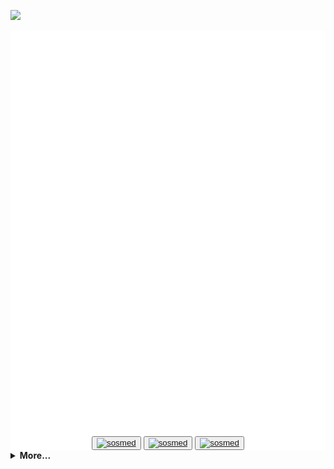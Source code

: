 ![](https://komarev.com/ghpvc/?username=MhinHub)

![](./profile.svg)

<link rel="stylesheet" type="text/css" href="./styles_md.css">

<div align="center" style="margin-top: -40px;">
          <button>
            <a
              href="https://www.linkedin.com/in/muhaemin-iskandar"
              target="_blank"
            >
              <img
                src="https://upload.wikimedia.org/wikipedia/commons/8/81/LinkedIn_icon.svg"
                alt="sosmed"
                width="35"
              />
            </a>
          </button>
          <button>
            <a href="https://instagram.com/muhis.me" target="_blank">
              <img
                src="https://upload.wikimedia.org/wikipedia/commons/e/e7/Instagram_logo_2016.svg"
                alt="sosmed"
                width="35"
              />
            </a>
          </button>
          <button>
            <a href="https://t.me/telemuhis" target="_blank">
              <img
                src="https://upload.wikimedia.org/wikipedia/commons/archive/8/82/20150929025725%21Telegram_logo.svg"
                alt="sosmed"
                width="35"
              />
            </a>
          </button>
</div>

<details><summary style="font-weight: 700;">More...</summary>
<!-- DevCard -->
  <h5 align='center'>DevCard</h5>
  <p align ="center">
  <a href="https://app.daily.dev/emxme"><img src="https://github.com/MhinHub/MhinHub/blob/main/devcard.svg?r=xcs" width="300" alt="Muhaemin Iskandar's DevCard"/></a>
  </p>
  <br>

<h3 align="center"> Stats </h3>
<br>
<p align=center>
  <div align=center>
    <a href="https://github.com/denvercoder1/github-readme-streak-stats" title="Go to Source">
      <img align="left" width=400 src="https://github-readme-streak-stats.herokuapp.com/?user=mhinhub&theme=react&border=61dafb&hide_border=true" alt="mhinhub" />
    </a>
    <a href="https://github.com/anuraghazra/github-readme-stats" title="Go to Source">
      <img align="right" width=400 src="https://github-readme-stats-sigma-five.vercel.app/api?username=mhinhub&show_icons=true&theme=react&border_color=61dafb&hide_border=true" />
    </a>
  </div>
  <br><br><br><br><br><br><br><br><br>
  <div align=center>
    <a href="https://github.com/anuraghazra/github-readme-stats">
      <img width=325 align="center" src="https://github-readme-stats-sigma-five.vercel.app/api/top-langs/?username=mhinhub&hide=c%23,powershell,Mathematica,Ruby,Objective-C,Objective-C%2b%2b,Cuda&title_color=61dafb&text_color=ffffff&icon_color=61dafb&bg_color=20232a&langs_count=8&layout=compact&border_color=61dafb&hide_border=true" />
    </a>
  </div>
  <br>    
</p>


[![MhinHub github activity graph](https://github-readme-activity-graph.vercel.app/graph?username=MhinHub&bg_color=20232A&color=61d9fa&line=61d9fa&point=e6e6e6&area=true&hide_border=true)](https://github.com/ashutosh00710/github-readme-activity-graph)

</details>

